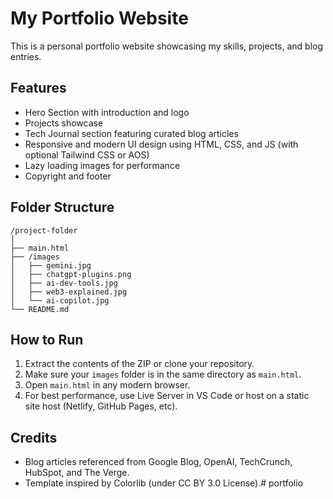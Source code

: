 # My Portfolio Website

This is a personal portfolio website showcasing my skills, projects, and blog entries.

## Features

- Hero Section with introduction and logo
- Projects showcase
- Tech Journal section featuring curated blog articles
- Responsive and modern UI design using HTML, CSS, and JS (with optional Tailwind CSS or AOS)
- Lazy loading images for performance
- Copyright and footer

## Folder Structure

```
/project-folder
│
├── main.html
├── /images
│   ├── gemini.jpg
│   ├── chatgpt-plugins.png
│   ├── ai-dev-tools.jpg
│   ├── web3-explained.jpg
│   └── ai-copilot.jpg
└── README.md
```

## How to Run

1. Extract the contents of the ZIP or clone your repository.
2. Make sure your `images` folder is in the same directory as `main.html`.
3. Open `main.html` in any modern browser.
4. For best performance, use Live Server in VS Code or host on a static site host (Netlify, GitHub Pages, etc).

## Credits

- Blog articles referenced from Google Blog, OpenAI, TechCrunch, HubSpot, and The Verge.
- Template inspired by Colorlib (under CC BY 3.0 License).# portfolio
